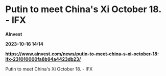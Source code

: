 # Putin to meet China's Xi October 18. - IFX
**AInvest**

**2023-10-16 14:14**

**https://www.ainvest.com/news/putin-to-meet-china-s-xi-october-18-ifx-231010000fa8b94a4423db23/**

Putin to meet China's Xi October 18. - IFX